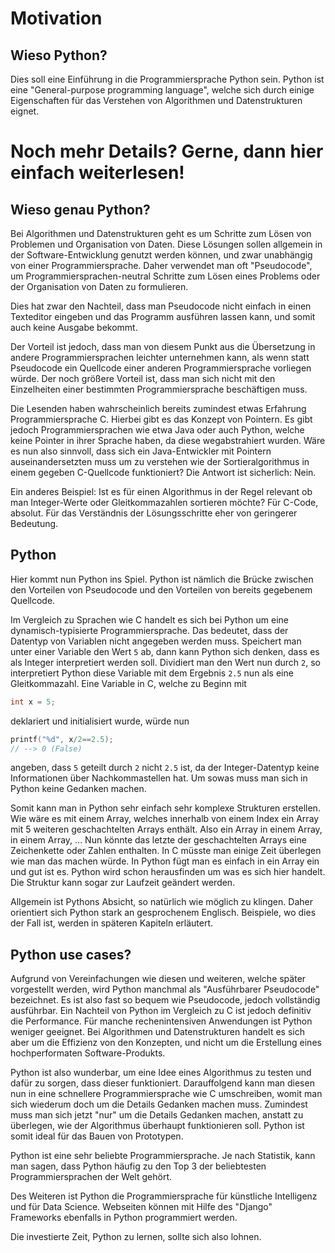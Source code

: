 # Motivation

## Wieso Python?

Dies soll eine Einführung in die Programmiersprache Python sein.
Python ist eine "General-purpose programming language", welche sich durch einige Eigenschaften für das Verstehen von Algorithmen und Datenstrukturen eignet.

# Noch mehr Details? Gerne, dann hier einfach weiterlesen!

## Wieso genau Python?

Bei Algorithmen und Datenstrukturen geht es um Schritte zum Lösen von Problemen und Organisation von Daten.
Diese Lösungen sollen allgemein in der Software-Entwicklung genutzt werden können, und zwar
unabhängig von einer Programmiersprache.
Daher verwendet man oft "Pseudocode", um Programmiersprachen-neutral Schritte zum Lösen eines Problems oder der Organisation von Daten zu formulieren.

Dies hat zwar den Nachteil, dass man Pseudocode nicht einfach in einen Texteditor eingeben und das Programm ausführen lassen kann, und somit auch keine Ausgabe bekommt.

Der Vorteil ist jedoch, dass man von diesem Punkt aus die Übersetzung in andere Programmiersprachen leichter unternehmen kann, als wenn statt Pseudocode ein Quellcode einer anderen Programmiersprache vorliegen würde.
Der noch größere Vorteil ist, dass man sich nicht mit den Einzelheiten einer bestimmten Programmiersprache beschäftigen muss.

Die Lesenden haben wahrscheinlich bereits zumindest etwas Erfahrung Programmiersprache C.
Hierbei gibt es das Konzept von Pointern.
Es gibt jedoch Programmiersprachen wie etwa Java oder auch Python, welche keine Pointer in ihrer Sprache haben, da diese wegabstrahiert wurden.
Wäre es nun also sinnvoll, dass sich ein Java-Entwickler mit Pointern auseinandersetzten muss um zu verstehen wie der Sortieralgorithmus in einem gegeben C-Quellcode funktioniert?
Die Antwort ist sicherlich: Nein.

Ein anderes Beispiel: Ist es für einen Algorithmus in der Regel relevant ob man Integer-Werte oder Gleitkommazahlen sortieren möchte?
Für C-Code, absolut. Für das Verständnis der Lösungsschritte eher von geringerer Bedeutung.


## Python
Hier kommt nun Python ins Spiel.
Python ist nämlich die Brücke zwischen den Vorteilen von Pseudocode und den Vorteilen von bereits gegebenem Quellcode.

Im Vergleich zu Sprachen wie C handelt es sich bei Python um eine dynamisch-typisierte Programmiersprache.
Das bedeutet, dass der Datentyp von Variablen nicht angegeben werden muss.
Speichert man unter einer Variable den Wert <code>5</code> ab, dann kann Python sich denken, dass es als Integer interpretiert werden soll.
Dividiert man den Wert nun durch <code>2</code>, so interpretiert Python diese Variable mit dem Ergebnis <code>2.5</code> nun als eine Gleitkommazahl. 
Eine Variable in C, welche zu Beginn mit 
```C
int x = 5;
```
deklariert und initialisiert wurde, würde nun 
```C
printf("%d", x/2==2.5);
// --> 0 (False)
```
angeben, dass <code>5</code> geteilt durch <code>2</code> nicht <code>2.5</code> ist, da der Integer-Datentyp keine Informationen über Nachkommastellen hat.
Um sowas muss man sich in Python keine Gedanken machen.

Somit kann man in Python sehr einfach sehr komplexe Strukturen erstellen. 
Wie wäre es mit einem Array, welches innerhalb von einem Index ein Array mit 5 weiteren geschachtelten Arrays enthält. Also ein Array in einem Array, in einem Array, ...
Nun könnte das letzte der geschachtelten Arrays eine Zeichenkette oder Zahlen enthalten. 
In C müsste man einige Zeit überlegen wie man das machen würde.
In Python fügt man es einfach in ein Array ein und gut ist es. 
Python wird schon herausfinden um was es sich hier handelt.
Die Struktur kann sogar zur Laufzeit geändert werden.

Allgemein ist Pythons Absicht, so natürlich wie möglich zu klingen.
Daher orientiert sich Python stark an gesprochenem Englisch.
Beispiele, wo dies der Fall ist, werden in späteren Kapiteln erläutert.

## Python use cases?
Aufgrund von Vereinfachungen wie diesen und weiteren, welche später vorgestellt werden, wird Python manchmal als "Ausführbarer Pseudocode" bezeichnet.
Es ist also fast so bequem wie Pseudocode, jedoch vollständig ausführbar.
Ein Nachteil von Python im Vergleich zu C ist jedoch definitiv die Performance.
Für manche rechenintensiven Anwendungen ist Python weniger geeignet.
Bei Algorithmen und Datenstrukturen handelt es sich aber um die Effizienz von den Konzepten, und nicht um die Erstellung eines hochperformaten Software-Produkts.

Python ist also wunderbar, um eine Idee eines Algorithmus zu testen und dafür zu sorgen, dass dieser funktioniert. 
Darauffolgend kann man diesen nun in eine schnellere Programmiersprache wie C umschreiben, womit man sich wiederum doch um die Details Gedanken machen muss.
Zumindest muss man sich jetzt "nur" um die Details Gedanken machen, anstatt zu überlegen, wie der Algorithmus überhaupt funktionieren soll.
Python ist somit ideal für das Bauen von Prototypen.

Python ist eine sehr beliebte Programmiersprache. 
Je nach Statistik, kann man sagen, dass Python häufig zu den Top 3 der beliebtesten Programmiersprachen der Welt gehört.

Des Weiteren ist Python die Programmiersprache für künstliche Intelligenz und für Data Science.
Webseiten können mit Hilfe des "Django" Frameworks ebenfalls in Python programmiert werden.

Die investierte Zeit, Python zu lernen, sollte sich also lohnen.
